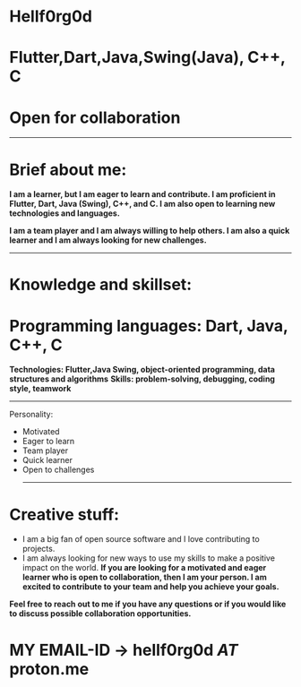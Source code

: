 # Hellf0rg0d
# Flutter,Dart,Java,Swing(Java), C++, C
# Open for collaboration
***
# Brief about me:

**I am a learner, but I am eager to learn and contribute. I am proficient in Flutter, Dart, Java (Swing), C++, and C. I am also open to learning new technologies and languages.**

**I am a team player and I am always willing to help others. I am also a quick learner and I am always looking for new challenges.**
***
# Knowledge and skillset:

# Programming languages: Dart, Java, C++, C
 **Technologies: Flutter,Java Swing, object-oriented programming, data structures and algorithms**
 **Skills: problem-solving, debugging, coding style, teamwork**
***
Personality:

+ Motivated
+ Eager to learn
+ Team player
+ Quick learner
+ Open to challenges
  ***
# Creative stuff:

+ I am a big fan of open source software and I love contributing to projects.
+ I am always looking for new ways to use my skills to make a positive impact on the world.
**If you are looking for a motivated and eager learner who is open to collaboration, then I am your person. I am excited to contribute to your team and help you achieve your goals.**

**Feel free to reach out to me if you have any questions or if you would like to discuss possible collaboration opportunities.**

# MY EMAIL-ID -> hellf0rg0d _AT_ proton.me
<!---
Hellf0rg0d/Hellf0rg0d is a ✨ special ✨ repository because its `README.md` (this file) appears on your GitHub profile.
You can click the Preview link to take a look at your changes.
--->
